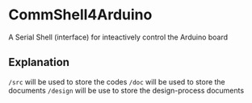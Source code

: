 # CommShell4Arduino
A Serial Shell (interface) for inteactively control the Arduino board

## Explanation

`/src` will be used to store the codes
`/doc` will be used to store the documents
`/design` will be use to store the design-process documents
